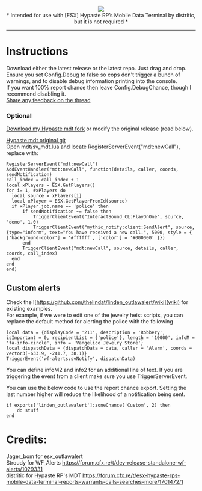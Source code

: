 <p align="center"><img src="https://i.imgur.com/Ome5KDF.png"/><br>
* Intended for use with [ESX] Hypaste RP’s Mobile Data Terminal by distritic, but it is not required *</p>
<hr>


# Instructions
Download either the latest release or the latest repo. Just drag and drop.  
Ensure you set Config.Debug to false so cops don't trigger a bunch of warnings, and to disable debug information printing into the console.  
If you want 100% report chance then leave Config.DebugChance, though I recommend disabling it.  
[Share any feedback on the thread](https://forum.cfx.re/t/esx-outlawalert-wildfire-alerts-and-hypaste-mdt-integration/)

### Optional
<a href='https://github.com/thelindat/mdt'>Download my Hypaste mdt fork</a> or modify the original release (read below).  

<a href='https://github.com/distritic/mdt/'>Hypaste mdt original git</a>  
Open mdt/sv_mdt.lua and locate RegisterServerEvent("mdt:newCall"), replace with:  
  ```
RegisterServerEvent("mdt:newCall")
AddEventHandler("mdt:newCall", function(details, caller, coords, sendNotification)
  call_index = call_index + 1
  local xPlayers = ESX.GetPlayers()
  for i= 1, #xPlayers do
  	local source = xPlayers[i]
  	local xPlayer = ESX.GetPlayerFromId(source)
  	if xPlayer.job.name == 'police' then
		if sendNotification ~= false then
			TriggerClientEvent("InteractSound_CL:PlayOnOne", source, 'demo', 1.0)
			TriggerClientEvent("mythic_notify:client:SendAlert", source, {type="inform", text="You have received a new call.", 5000, style = { ['background-color'] = '#ffffff', ['color'] = '#000000' }})
		end
  		TriggerClientEvent("mdt:newCall", source, details, caller, coords, call_index)
  	end
  end
end)
```  

## Custom alerts  
Check the ![https://github.com/thelindat/linden_outlawalert/wiki](wiki) for existing examples.  
For example, if we were to edit one of the jewelry heist scripts, you can replace the default method for alerting the police with the following
```
local data = {displayCode = '211', description = 'Robbery', isImportant = 0, recipientList = {'police'}, length = '10000', infoM = 'fa-info-circle', info = 'Vangelico Jewelry Store'}
local dispatchData = {dispatchData = data, caller = 'Alarm', coords = vector3(-633.9, -241.7, 38.1)}
TriggerEvent('wf-alerts:svNotify', dispatchData)
```
You can define infoM2 and info2 for an additional line of text. If you are triggering the event from a client make sure you use TriggerServerEvent.

You can use the below code to use the report chance export. Setting the last number higher will reduce the likelihood of a notification being sent.
```
if exports['linden_outlawalert']:zoneChance('Custom', 2) then
	do stuff
end
```


# Credits:

  Jager_bom for esx_outlawalert  
  Stroudy for WF_Alerts https://forum.cfx.re/t/dev-release-standalone-wf-alerts/1029331  
  distritic for Hypaste RP's MDT https://forum.cfx.re/t/esx-hypaste-rps-mobile-data-terminal-reports-warrants-calls-searches-more/1701472/1 
